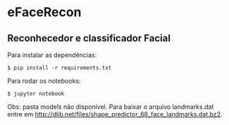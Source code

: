 # eFaceRecon
## Reconhecedor e classificador Facial

Para instalar as dependências:
```
$ pip install -r requirements.txt
```
Para rodar os notebooks:
```
$ jupyter notebook
```
Obs: pasta models não disponível. Para baixar o arquivo landmarks.dat entre em <http://dlib.net/files/shape_predictor_68_face_landmarks.dat.bz2>.